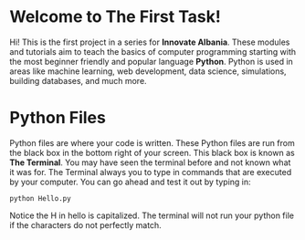 # Welcome to The First Task!

Hi! This is the first project in a series for **Innovate Albania**. These modules and tutorials aim to teach the basics of computer programming starting with the most beginner friendly and popular language **Python**.  Python is used in areas like machine learning, web development, data science, simulations, building databases, and much more.



# Python Files

Python files are where your code is written. These Python files are run from the black box in the bottom right of your screen. This black box is known as **The Terminal**. You may have seen the terminal before and not known what it was for. The Terminal always you to type in commands that are executed by your computer. You can go ahead and test it out by typing in: 

```python Hello.py```

Notice the H in hello is capitalized. The terminal will not run your python file if the characters do not perfectly match. 

